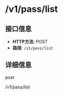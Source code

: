 # /v1/pass/list

## 接口信息

- **HTTP方法**: POST
- **路径**: `/v1/pass/list`

## 详细信息

post

/v1/pass/list
